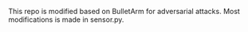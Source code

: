 This repo is modified based on BulletArm for adversarial attacks. Most modifications is made in sensor.py.
